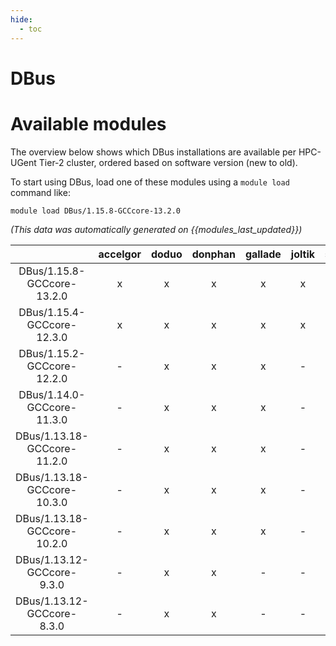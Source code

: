 ```yaml
---
hide:
  - toc
---
```


DBus
====

# Available modules


The overview below shows which DBus installations are available per HPC-UGent Tier-2 cluster, ordered based on software version (new to old).

To start using DBus, load one of these modules using a `module load` command like:

```shell
module load DBus/1.15.8-GCCcore-13.2.0
```

*(This data was automatically generated on {{modules_last_updated}})*  

| |accelgor|doduo|donphan|gallade|joltik|shinx|
| :---: | :---: | :---: | :---: | :---: | :---: | :---: |
|DBus/1.15.8-GCCcore-13.2.0|x|x|x|x|x|x|
|DBus/1.15.4-GCCcore-12.3.0|x|x|x|x|x|x|
|DBus/1.15.2-GCCcore-12.2.0|-|x|x|x|-|-|
|DBus/1.14.0-GCCcore-11.3.0|-|x|x|x|-|-|
|DBus/1.13.18-GCCcore-11.2.0|-|x|x|x|-|-|
|DBus/1.13.18-GCCcore-10.3.0|-|x|x|x|-|-|
|DBus/1.13.18-GCCcore-10.2.0|-|x|x|x|-|-|
|DBus/1.13.12-GCCcore-9.3.0|-|x|x|-|-|-|
|DBus/1.13.12-GCCcore-8.3.0|-|x|x|-|-|-|
